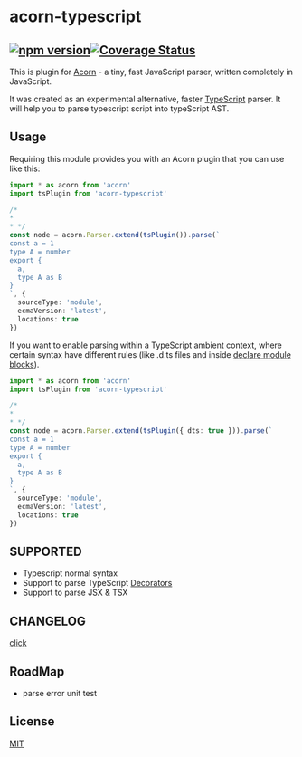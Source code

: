 # acorn-typescript
[![npm version](https://img.shields.io/npm/v/acorn-typescript.svg?style=flat)](https://www.npmjs.com/package/acorn-typescript)[![Coverage Status](https://codecov.io/gh/TyrealHu/acorn-typescript/branch/master/graph/badge.svg)](https://codecov.io/gh/TyrealHu/acorn-typescript)
---

This is plugin for [Acorn](http://marijnhaverbeke.nl/acorn/) - a tiny, fast JavaScript parser, written completely in JavaScript.

It was created as an experimental alternative, faster [TypeScript](https://www.typescriptlang.org/) parser. It will help you to parse
typescript script into typeScript AST.

## Usage

Requiring this module provides you with an Acorn plugin that you can use like this:

```typescript
import * as acorn from 'acorn'
import tsPlugin from 'acorn-typescript'

/*
*
* */
const node = acorn.Parser.extend(tsPlugin()).parse(`
const a = 1
type A = number
export {
  a,
  type A as B
}
`, {
  sourceType: 'module',
  ecmaVersion: 'latest',
  locations: true
})
```

If you want to enable parsing within a TypeScript ambient context, where certain syntax have different rules (like .d.ts files and inside [declare module blocks](https://www.typescriptlang.org/docs/handbook/declaration-files/introduction.html)).
```typescript
import * as acorn from 'acorn'
import tsPlugin from 'acorn-typescript'

/*
*
* */
const node = acorn.Parser.extend(tsPlugin({ dts: true })).parse(`
const a = 1
type A = number
export {
  a,
  type A as B
}
`, {
  sourceType: 'module',
  ecmaVersion: 'latest',
  locations: true
})
```

## SUPPORTED
- Typescript normal syntax
- Support to parse TypeScript [Decorators](https://www.typescriptlang.org/docs/handbook/decorators.html)
- Support to parse JSX & TSX

## CHANGELOG

[click](./CHANGELOG.md)

## RoadMap
- parse error unit test

## License
[MIT](https://couto.mit-license.org/)
